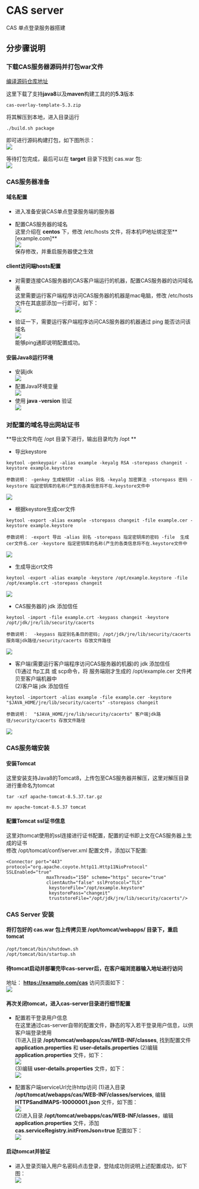 # CAS server
CAS 单点登录服务器搭建

## 分步骤说明
### 下载CAS服务器源码并打包war文件
[编译源码仓库地址](https://github.com/apereo/cas-overlay-template)  

这里下载了支持**java8**以及**maven**构建工具的的**5.3**版本
```
cas-overlay-template-5.3.zip
```
将其解压到本地，进入目录运行
```
./build.sh package
```
即可进行源码构建打包，如下图所示：  
![](asserts/cas-server-source-build-package.png)

等待打包完成，最后可以在 **target** 目录下找到 cas.war 包:  
![](asserts/cas-server-source-build-package-output.png)

### CAS服务器准备
#### 域名配置
- 进入准备安装CAS单点登录服务端的服务器  

- 配置CAS服务器的域名  
这里介绍在 **centos** 下，修改 /etc/hosts 文件，将本机IP地址绑定至**[example.com]**  
![](asserts/cas-server-install-hostname2.png)  
保存修改，并重启服务器使之生效

#### client访问端hosts配置
- 对需要连接CAS服务器的CAS客户端运行的机器，配置CAS服务器的访问域名表  
这里需要运行客户端程序访问CAS服务器的机器是mac电脑，修改 /etc/hosts 文件在其底部添加一行即可，如下：  
![](asserts/cas-server-install-hostname3.png)  

- 验证一下，需要运行客户端程序访问CAS服务器的机器通过 ping 能否访问该域名  
![](asserts/cas-server-install-hostname4.png)  
能够ping通即说明配置成功。

#### 安装Java8运行环境
- 安装jdk  
![](asserts/cas-server-jdk.png)  
- 配置Java环境变量  
![](asserts/cas-server-jdk-env-conf.png)  
- 使用 **java -version** 验证  
![](asserts/cas-server-jdk-verify.png)  

### 对配置的域名导出网站证书
**导出文件均在 /opt 目录下进行，输出目录均为 /opt **  

- 导出keystore
```
keytool -genkeypair -alias example -keyalg RSA -storepass changeit -keystore example.keystore

参数说明： -genkey 生成秘钥对 -alias 别名 -keyalg 加密算法 -storepass 密码 -keystore 指定密钥库的名称(产生的各类信息将不在.keystore文件中
```
![](asserts/cas-server-key1.png)  

- 根据keystore生成cer文件
```
keytool -export -alias example -storepass changeit -file example.cer -keystore example.keystore

参数说明： -export 导出 -alias 别名 -storepass 指定密钥库的密码 -file  生成cer文件名.cer -keystore 指定密钥库的名称(产生的各类信息将不在.keystore文件中
```
![](asserts/cas-server-key2.png)  

- 生成导出crt文件  
```
keytool -export -alias example -keystore /opt/example.keystore -file /opt/example.crt -storepass changeit

```
![](asserts/cas-server-key3.png)

- CAS服务器的 jdk 添加信任
```
keytool -import -file example.crt -keypass changeit -keystore /opt/jdk/jre/lib/security/cacerts

参数说明：  -keypass 指定别名条目的密码; /opt/jdk/jre/lib/security/cacerts 服务端jdk路径/security/cacerts 存放文件路径
```
![](asserts/cas-server-key4.png)

- 客户端(需要运行客户端程序访问CAS服务器的机器)的 jdk 添加信任  
(1)通过 ftp工具 或 scp命令，将 服务端刚才生成的 /opt/example.cer 文件拷贝至客户端机器中    
(2)客户端 jdk 添加信任
```
keytool -importcert -alias example -file example.cer -keystore "$JAVA_HOME/jre/lib/security/cacerts" -storepass changeit

参数说明：  "$JAVA_HOME/jre/lib/security/cacerts" 客户端jdk路径/security/cacerts 存放文件路径
```
![](asserts/cas-server-key5.png)

### CAS服务端安装  
#### 安装Tomcat  
这里安装支持Java8的Tomcat8，上传包至CAS服务器并解压，这里对解压目录进行重命名为tomcat
```
tar -xzf apache-tomcat-8.5.37.tar.gz

mv apache-tomcat-8.5.37 tomcat
```

#### 配置Tomcat ssl证书信息
这里对tomcat使用的ssl连接进行证书配置，配置的证书即上文在CAS服务器上生成的证书  
修改 /opt/tomcat/conf/server.xml 配置文件，添加以下配置:
```
<Connector port="443" protocol="org.apache.coyote.http11.Http11NioProtocol" SSLEnabled="true"
               maxThreads="150" scheme="https" secure="true"
               clientAuth="false" sslProtocol="TLS"
                keystoreFile="/opt/example.keystore"
                keystorePass="changeit"
                truststoreFile="/opt/jdk/jre/lib/security/cacerts"/>
```

### CAS Server 安装
#### 将打包好的 cas.war 包上传拷贝至 /opt/tomcat/webapps/ 目录下，重启tomcat
```
/opt/tomcat/bin/shutdown.sh
/opt/tomcat/bin/startup.sh
```

#### 待tomcat启动并部署完毕cas-server后，在客户端浏览器输入地址进行访问  

地址： **https://example.com/cas** 访问页面如下：  
![](asserts/cas-server-install-conf1.png)

#### 再次关闭tomcat，进入cas-server目录进行细节配置
-  配置若干登录用户信息  
在这里通过cas-server自带的配置文件，静态的写入若干登录用户信息，以供客户端登录使用  
(1)进入目录 **/opt/tomcat/webapps/cas/WEB-INF/classes**, 找到配置文件 **application.properties** 和 **user-details.properties**
(2)编辑 **application.properties** 文件，如下：  
![](asserts/cas-server-conf2.png)  
(3)编辑 **user-details.properties** 文件，如下：  
![](asserts/cas-server-conf3.png)  

- 配置客户端serviceUrl允许http访问
(1)进入目录 **/opt/tomcat/webapps/cas/WEB-INF/classes/services**, 编辑 **HTTPSandIMAPS-10000001.json** 文件，如下图：  
![](asserts/cas-server-conf4.png)  
(2)进入目录 **/opt/tomcat/webapps/cas/WEB-INF/classes**，编辑 **application.properties** 文件，添加 **cas.serviceRegistry.initFromJson=true** 配置如下：  
![](asserts/cas-server-conf5.png)

#### 启动tomcat并验证
- 进入登录页输入用户名密码点击登录，登陆成功则说明上述配置成功，如下图：  
![](asserts/cas-server-conf6.png)
